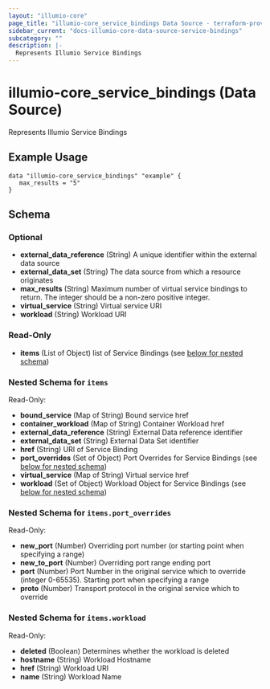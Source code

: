 ```yaml
---
layout: "illumio-core"
page_title: "illumio-core_service_bindings Data Source - terraform-provider-illumio-core"
sidebar_current: "docs-illumio-core-data-source-service-bindings"
subcategory: ""
description: |-
  Represents Illumio Service Bindings
---
```


# illumio-core_service_bindings (Data Source)

Represents Illumio Service Bindings

Example Usage
------------

```hcl
data "illumio-core_service_bindings" "example" {
   max_results = "5"
}
```

## Schema

### Optional

- **external_data_reference** (String) A unique identifier within the external data source
- **external_data_set** (String) The data source from which a resource originates
- **max_results** (String) Maximum number of virtual service bindings to return. The integer should be a non-zero positive integer. 
- **virtual_service** (String) Virtual service URI
- **workload** (String) Workload URI

### Read-Only

- **items** (List of Object) list of Service Bindings (see [below for nested schema](#nestedatt--items))

<a id="nestedatt--items"></a>
### Nested Schema for `items`

Read-Only:

- **bound_service** (Map of String) Bound service href
- **container_workload** (Map of String) Container Workload href
- **external_data_reference** (String) External Data reference identifier
- **external_data_set** (String) External Data Set identifier
- **href** (String) URI of Service Binding
- **port_overrides** (Set of Object) Port Overrides for Service Bindings (see [below for nested schema](#nestedobjatt--items--port_overrides))
- **virtual_service** (Map of String) Virtual service href
- **workload** (Set of Object) Workload Object for Service Bindings (see [below for nested schema](#nestedobjatt--items--workload))

<a id="nestedobjatt--items--port_overrides"></a>
### Nested Schema for `items.port_overrides`

Read-Only:

- **new_port** (Number) Overriding port number (or starting point when specifying a range)
- **new_to_port** (Number) Overriding port range ending port
- **port** (Number) Port Number in the original service which to override (integer 0-65535). Starting port when specifying a range
- **proto** (Number) Transport protocol in the original service which to override


<a id="nestedobjatt--items--workload"></a>
### Nested Schema for `items.workload`

Read-Only:

- **deleted** (Boolean) Determines whether the workload is deleted
- **hostname** (String) Workload Hostname
- **href** (String) Workload URI
- **name** (String) Workload Name


